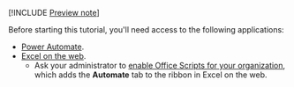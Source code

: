 [!INCLUDE [Preview note](../includes/preview-note.md)]

Before starting this tutorial, you'll need access to the following applications:

- [Power Automate](/power-automate/organization-q-and-a).
- [Excel on the web](https://www.office.com/launch/excel).
  - Ask your administrator to [enable Office Scripts for your organization](https://support.office.com/article/office-scripts-settings-in-m365-19d3c51a-6ca2-40ab-978d-60fa49554dcf), which adds the **Automate** tab to the ribbon in Excel on the web.
